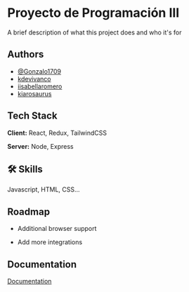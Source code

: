 # Proyecto de Programación III

A brief description of what this project does and who it's for




## Authors

- [@Gonzalo1709](https://github.com/Gonzalo1709)
- [kdevivanco](https://github.com/kdevivanco)
- [iisabellaromero](https://github.com/iisabellaromero)
- [kiarosaurus](https://github.com/Kiarosaurus)

## Tech Stack

**Client:** React, Redux, TailwindCSS

**Server:** Node, Express


## 🛠 Skills
Javascript, HTML, CSS...


## Roadmap

- Additional browser support

- Add more integrations


## Documentation

[Documentation](https://linktodocumentation)


